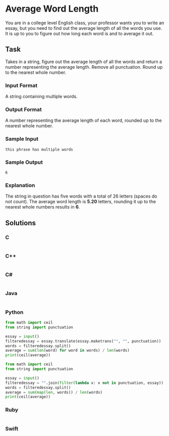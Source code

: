 # Average Word Length
You are in a college level English class, your professor wants you to write an essay, but you need to find out the average length of all the words you use. It is up to you to figure out how long each word is and to average it out.
## Task
Takes in a string, figure out the average length of all the words and return a number representing the average length. Remove all punctuation. Round up to the nearest whole number.
### Input Format
A string containing multiple words.
### Output Format
A number representing the average length of each word, rounded up to the nearest whole number.
### Sample Input
```
this phrase has multiple words
```
### Sample Output
```
6
```
### Explanation
The string in question has five words with a total of 26 letters (spaces do not count). The average word length is **5.20** letters, rounding it up to the nearest whole numbers results in **6**.
## Solutions
### C
```c
```
### C++
```cpp
```
### C#
```cs
```
### Java
```java
```
### Python
```python
from math import ceil
from string import punctuation

essay = input()
filteredessay = essay.translate(essay.maketrans("", "", punctuation))
words = filteredessay.split()
average = sum(len(word) for word in words) / len(words)
print(ceil(average))
```
```python
from math import ceil
from string import punctuation

essay = input()
filteredessay = "".join(filter(lambda x: x not in punctuation, essay))
words = filteredessay.split()
average = sum(map(len, words)) / len(words)
print(ceil(average))
```
### Ruby
```ruby
```
### Swift
```swift
```